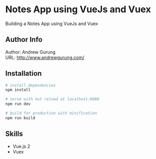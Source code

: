 # Notes App using VueJs and Vuex
Building a Notes App using VueJs and Vuex

Author Info
-----------
Author: Andrew Gurung <br>
URL: http://www.andrewgurung.com/

Installation
------------
``` bash
# install dependencies
npm install

# serve with hot reload at localhost:8080
npm run dev

# build for production with minification
npm run build
```

Skills
-------
- Vue.js 2
- Vuex

